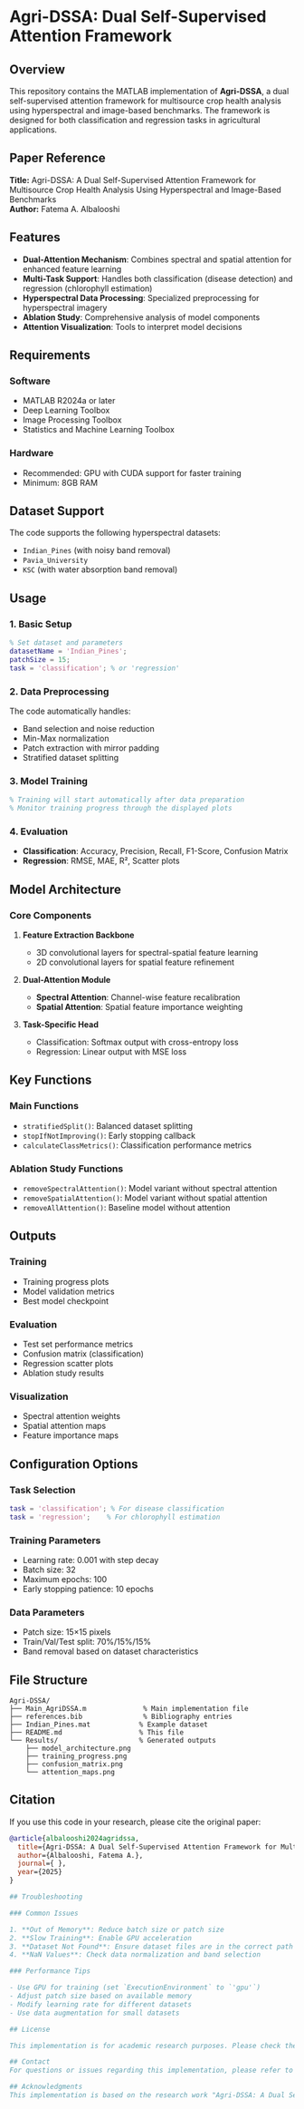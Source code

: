 # Agri-DSSA: Dual Self-Supervised Attention Framework

## Overview

This repository contains the MATLAB implementation of **Agri-DSSA**, a dual self-supervised attention framework for multisource crop health analysis using hyperspectral and image-based benchmarks. The framework is designed for both classification and regression tasks in agricultural applications.

## Paper Reference

**Title:** Agri-DSSA: A Dual Self-Supervised Attention Framework for Multisource Crop Health Analysis Using Hyperspectral and Image-Based Benchmarks  
**Author:** Fatema A. Albalooshi

## Features

- **Dual-Attention Mechanism**: Combines spectral and spatial attention for enhanced feature learning
- **Multi-Task Support**: Handles both classification (disease detection) and regression (chlorophyll estimation)
- **Hyperspectral Data Processing**: Specialized preprocessing for hyperspectral imagery
- **Ablation Study**: Comprehensive analysis of model components
- **Attention Visualization**: Tools to interpret model decisions

## Requirements

### Software
- MATLAB R2024a or later
- Deep Learning Toolbox
- Image Processing Toolbox
- Statistics and Machine Learning Toolbox

### Hardware
- Recommended: GPU with CUDA support for faster training
- Minimum: 8GB RAM

## Dataset Support

The code supports the following hyperspectral datasets:
- `Indian_Pines` (with noisy band removal)
- `Pavia_University` 
- `KSC` (with water absorption band removal)

## Usage

### 1. Basic Setup
```matlab
% Set dataset and parameters
datasetName = 'Indian_Pines';
patchSize = 15;
task = 'classification'; % or 'regression'
```

### 2. Data Preprocessing
The code automatically handles:
- Band selection and noise reduction
- Min-Max normalization
- Patch extraction with mirror padding
- Stratified dataset splitting

### 3. Model Training
```matlab
% Training will start automatically after data preparation
% Monitor training progress through the displayed plots
```

### 4. Evaluation
- **Classification**: Accuracy, Precision, Recall, F1-Score, Confusion Matrix
- **Regression**: RMSE, MAE, R², Scatter plots

## Model Architecture

### Core Components

1. **Feature Extraction Backbone**
   - 3D convolutional layers for spectral-spatial feature learning
   - 2D convolutional layers for spatial feature refinement

2. **Dual-Attention Module**
   - **Spectral Attention**: Channel-wise feature recalibration
   - **Spatial Attention**: Spatial feature importance weighting

3. **Task-Specific Head**
   - Classification: Softmax output with cross-entropy loss
   - Regression: Linear output with MSE loss

## Key Functions

### Main Functions
- `stratifiedSplit()`: Balanced dataset splitting
- `stopIfNotImproving()`: Early stopping callback
- `calculateClassMetrics()`: Classification performance metrics

### Ablation Study Functions
- `removeSpectralAttention()`: Model variant without spectral attention
- `removeSpatialAttention()`: Model variant without spatial attention  
- `removeAllAttention()`: Baseline model without attention

## Outputs

### Training
- Training progress plots
- Model validation metrics
- Best model checkpoint

### Evaluation
- Test set performance metrics
- Confusion matrix (classification)
- Regression scatter plots
- Ablation study results

### Visualization
- Spectral attention weights
- Spatial attention maps
- Feature importance maps

## Configuration Options

### Task Selection
```matlab
task = 'classification'; % For disease classification
task = 'regression';    % For chlorophyll estimation
```

### Training Parameters
- Learning rate: 0.001 with step decay
- Batch size: 32
- Maximum epochs: 100
- Early stopping patience: 10 epochs

### Data Parameters
- Patch size: 15×15 pixels
- Train/Val/Test split: 70%/15%/15%
- Band removal based on dataset characteristics

## File Structure

```
Agri-DSSA/
├── Main_AgriDSSA.m              % Main implementation file
├── references.bib               % Bibliography entries
├── Indian_Pines.mat            % Example dataset
├── README.md                   % This file
└── Results/                    % Generated outputs
    ├── model_architecture.png
    ├── training_progress.png
    ├── confusion_matrix.png
    └── attention_maps.png
```

## Citation

If you use this code in your research, please cite the original paper:

```bibtex
@article{albalooshi2024agridssa,
  title={Agri-DSSA: A Dual Self-Supervised Attention Framework for Multisource Crop Health Analysis Using Hyperspectral and Image-Based Benchmarks},
  author={Albalooshi, Fatema A.},
  journal={ },
  year={2025}
}

## Troubleshooting

### Common Issues

1. **Out of Memory**: Reduce batch size or patch size
2. **Slow Training**: Enable GPU acceleration
3. **Dataset Not Found**: Ensure dataset files are in the correct path
4. **NaN Values**: Check data normalization and band selection

### Performance Tips

- Use GPU for training (set `ExecutionEnvironment` to `'gpu'`)
- Adjust patch size based on available memory
- Modify learning rate for different datasets
- Use data augmentation for small datasets

## License

This implementation is for academic research purposes. Please check the original paper for specific licensing details.

## Contact
For questions or issues regarding this implementation, please refer to the original paper or create an issue in the repository.

## Acknowledgments
This implementation is based on the research work "Agri-DSSA: A Dual Self-Supervised Attention Framework for Multisource Crop Health Analysis Using Hyperspectral and Image-Based Benchmarks" by Fatema A. Albalooshi.

